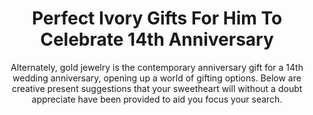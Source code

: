 ---
layout: post
title: Perfect Ivory Gifts For Him To Celebrate 14th Anniversary
subtitle: Alternately, gold jewelry is the contemporary anniversary gift for a 14th wedding anniversary, opening up a world of gifting options. Below are creative present suggestions that your sweetheart will without a doubt appreciate have been provided to aid you focus your search.
header-img: "img/post/2023/09/copied/medium_ivory_gifts_for_him_8fc1aae490.jpg"
header-style: text
permalink: "/ivory-gifts-him/"
catalog: true
tags:
  - Recipients 
  - Men
---   